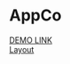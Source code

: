 # AppCo

[DEMO LINK](https://KapToH337.github.io/AppCo-Test) \
[Layout](https://www.figma.com/file/LpWuCx7YkPctSdSVwAKflI/Untitled?node-id=17921%3A149)
